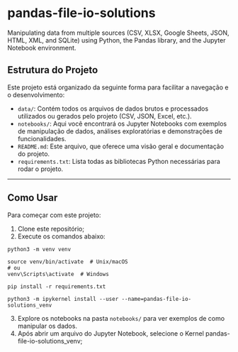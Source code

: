 # pandas-file-io-solutions

Manipulating data from multiple sources (CSV, XLSX, Google Sheets, JSON, HTML, XML, and SQLite) using Python, the Pandas library, and the Jupyter Notebook environment.

## Estrutura do Projeto

Este projeto está organizado da seguinte forma para facilitar a navegação e o desenvolvimento:

* `data/`: Contém todos os arquivos de dados brutos e processados utilizados ou gerados pelo projeto (CSV, JSON, Excel, etc.).
* `notebooks/`: Aqui você encontrará os Jupyter Notebooks com exemplos de manipulação de dados, análises exploratórias e demonstrações de funcionalidades.
* `README.md`: Este arquivo, que oferece uma visão geral e documentação do projeto.
* `requirements.txt`: Lista todas as bibliotecas Python necessárias para rodar o projeto.

---

## Como Usar

Para começar com este projeto:

1. Clone este repositório;
2. Execute os comandos abaixo:
```
python3 -m venv venv

source venv/bin/activate  # Unix/macOS
# ou
venv\Scripts\activate  # Windows

pip install -r requirements.txt

python3 -m ipykernel install --user --name=pandas-file-io-solutions_venv

```
3. Explore os notebooks na pasta `notebooks/` para ver exemplos de como manipular os dados.
4. Após abrir um arquivo do Jupyter Notebook, selecione o Kernel pandas-file-io-solutions_venv;
